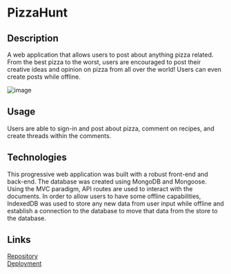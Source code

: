 # PizzaHunt

## Description
A web application that allows users to post about anything pizza related. From the best pizza to the worst, users are encouraged to post their creative ideas and opinion on pizza from all over the world! Users can even create posts while offline. 

![image](https://user-images.githubusercontent.com/86696492/182634362-4dc60308-e697-443b-b07b-283f0ca5fef1.png)


## Usage
Users are able to sign-in and post about pizza, comment on recipes, and create threads within the comments. 

## Technologies
This progressive web application was built with a robust front-end and back-end. The database was created using MongoDB and Mongoose. Using the MVC paradigm, API routes are used to interact with the documents. In order to allow users to have some offline capabilities, IndexedDB was used to store any new data from user input while offline and establish a connection to the database to move that data from the store to the database. 

## Links
[Repository](https://github.com/nicolalenee/PizzaHunt)  
[Deployment](https://vast-garden-75186.herokuapp.com)
